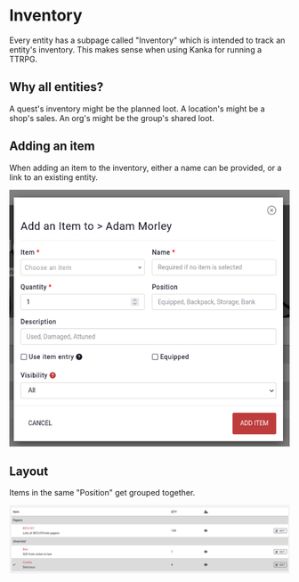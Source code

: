 # Inventory

Every entity has a subpage called "Inventory" which is intended to track an entity's inventory. This makes sense when using Kanka for running a TTRPG.

## Why all entities?

A quest's inventory might be the planned loot. A location's might be a shop's sales. An org's might be the group's shared loot.

## Adding an item

When adding an item to the inventory, either a name can be provided, or a link to an existing entity.

![Adding an item to the inventory](img/inventory-add.png)


## Layout

Items in the same "Position" get grouped together.

![View of an inventory](img/inventory-view.png)
